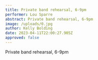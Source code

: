 ```yaml
---
title: Private band rehearsal, 6-9pm
performer: Lou Sparre
abstract: Private band rehearsal, 6-9pm
image: /uploads/0.jpg
author: Kelly Bolding
date: 2023-04-11T22:00:27.905Z
approved: false
---
```

Private band rehearsal, 6-9pm
